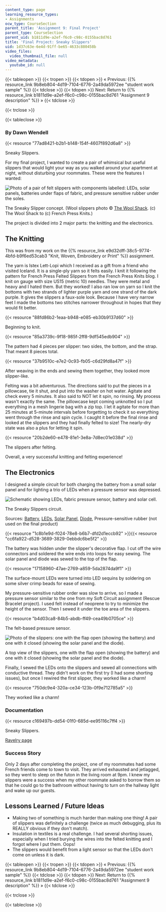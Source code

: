 ```yaml
---
content_type: page
learning_resource_types:
- Assignments
ocw_type: CourseSection
parent_title: 'Assignment 9: Final Project'
parent_type: CourseSection
parent_uid: b1811d9e-a2ef-f6c0-c98c-0155bac8d761
title: 'Final Project: Sneaky Slippers'
uid: 1d37c63e-6e4d-91ff-be65-4633c880458b
video_files:
  video_thumbnail_file: null
video_metadata:
  youtube_id: null
---
```


{{< tableopen >}}
{{< tropen >}}
{{< tdopen >}}
« Previous: {{% resource_link 9b8eb804-4d19-7104-6776-2a49da5972ee "student work sample" %}}
{{< tdclose >}}
{{< tdopen >}}
Next: Return to {{% resource_link b1811d9e-a2ef-f6c0-c98c-0155bac8d761 "Assignment 9 description" %}} »
{{< tdclose >}}

{{< trclose >}}

{{< tableclose >}}

### By Dawn Wendell

{{< resource "77ad8421-b2b1-b148-154f-4607f892d6a8" >}}

Sneaky Slippers.

For my final project, I wanted to create a pair of whimsical but useful slippers that would light your way as you walked around your apartment at night, without disturbing your roommates. These were the features I wanted:

![Photo of a pair of felt slippers with components labelled: LEDs, solar panels, batteries under flaps of fabric, and pressure sensitive rubber under the soles.](/courses/media-arts-and-sciences/mas-962-special-topics-new-textiles-spring-2010/assignments-and-projects/final-project/final-project-sneaky-slippers/image002.jpg)

The Sneaky Slipper concept. (Wool slippers photo © [The Wool Shack](http://frenchpressknits.blogspot.com/2009/10/happy-slipper-day.html). (c) The Wool Shack to (c) French Press Knits.)

The project is divided into 2 major parts: the knitting and the electronics.

The Knitting
------------

This was from my work on the {{% resource_link e9d32dff-38c5-9774-4bfd-b9f6ed53cab3 "Knit, Woven, Embroidery or Print" %}} assignment.

The yarn is Istex Lett-Lopi which I received as a gift from a friend who visited Iceland. It is a single-ply yarn so it felts easily. I knit it following the pattern for French Press Felted Slippers from the French Press Knits blog. I knit on gauge with size US15 (metric 10) needles. They were metal and heavy and I hated them. But they worked! I also ran low on yarn so I knit the bottoms with two strands of lighter purple yarn and one strand of the dark purple. It gives the slippers a faux-sole look. Because I have very narrow feet I made the bottoms two stitches narrower throughout in hopes that they would fit better.

{{< resource "88fd86b2-1eaa-b948-e085-eb30b9137d60" >}}

Beginning to knit.

{{< resource "85a3739c-9f18-985f-2ff8-9df545edb904" >}}

The pattern had 4 pieces per slipper: two sides, the bottom, and the strap. That meant 8 pieces total.

{{< resource "37b9510c-e7e2-0c93-fb05-c6d29fd8a47f" >}}

After weaving in the ends and sewing them together, they looked more slipper-like.

Felting was a bit adventurous. The directions said to put the pieces in a pillowcase, tie it shut, and put into the washer on hot water. Agitate and check every 5 minutes. It also said to NOT let it spin, no rinsing. My process wasn't exactly the same. The pillowcase kept coming unknotted so I put everything in a mesh lingerie bag with a zip top. I let it agitate for more than 25 minutes at 5-minute intervals before forgetting to check it so everything went through the rinse and spin cycle. I caught it before the final rinse and looked at the slippers and they had finally felted to size! The nearly-dry state was also a plus for letting it spin.

{{< resource "20b2de60-e478-81e1-3e8a-7d8ec01e038d" >}}

The slippers after felting.

Overall, a very successful knitting and felting experience!

The Electronics
---------------

I designed a simple circuit for both charging the battery from a small solar panel and for lighting a trio of LEDs when a pressure sensor was depressed.

![Schematic showing LEDs, fabric pressure sensor, battery and solar cell.](/courses/media-arts-and-sciences/mas-962-special-topics-new-textiles-spring-2010/assignments-and-projects/final-project/final-project-sneaky-slippers/circuit.gif)

The Sneaky Slippers circuit.

Sources: [Battery](http://www.sparkfun.com/commerce/product_info.php?products_id=731), [LEDs](http://search.digikey.com/scripts/DkSearch/dksus.dll?Detail&name=160-1737-1-ND), [Solar Panel](http://www.bigsolarpanels.com/), [Diode](http://www.sparkfun.com/commerce/product_info.php?products_id=8589), Pressure-sensitive rubber (not used on the final product)

{{< resource "1c8b1e9d-f024-78e8-b6b7-dfd2d1eccb92" >}}{{< resource "cc6fa922-d528-3689-3829-0ebbdc6be5f2" >}}

The battery was hidden under the slipper's decorative flap. I cut off the wire connectors and soldered the wire ends into loops for easy sewing. The solar panel and diode was sewed to the top of the flap.

{{< resource "17158960-47ae-2769-a859-5da2874da9f1" >}}

The surface-mount LEDs were turned into LED sequins by soldering on some silver crimp beads for ease of sewing.

My pressure-sensitive rubber order was slow to arrive, so I made a pressure sensor similar to the one from my Soft Circuit assignment (Rescue Bracelet project). I used felt instead of neoprene to try to minimize the height of the sensor. Then I sewed it under the toe area of the slippers.

{{< resource "b4d03ca8-84b5-abdb-ff49-cea49b0705ce" >}}

The felt-based pressure sensor.

![Photo of the slippers: one with the flap open (showing the battery) and one with it closed (showing the solar panel and the diode).](/courses/media-arts-and-sciences/mas-962-special-topics-new-textiles-spring-2010/assignments-and-projects/final-project/final-project-sneaky-slippers/process.jpg)

A top view of the slippers, one with the flap open (showing the battery) and one with it closed (showing the solar panel and the diode).

Finally, I sewed the LEDs onto the slippers and sewed all connections with conductive thread. They didn't work on the first try (I had some shorting issues), but once I rewired the first slipper, they worked like a charm!

{{< resource "750dc9e4-320a-ce34-123b-0f9e712785a5" >}}

They worked like a charm!

### Documentation

{{< resource c169497b-dd54-01f0-685d-ee95116c7ff4 >}}

Sneaky Slippers.

[Ravelry page](http://ravel.me/MITchick/fpfs)

### Success Story

Only 2 days after completing the project, one of my roommates had some French friends come to town to visit. They arrived exhausted and jetlagged, so they went to sleep on the futon in the living room at 9pm. I knew my slippers were a success when my other roommate asked to borrow them so that he could go to the bathroom without having to turn on the hallway light and wake up our guests.

Lessons Learned / Future Ideas
------------------------------

*   Making two of something is much harder than making one thing! A pair of slippers was definitely a challenge (twice as much debugging, plus its REALLY obvious if they don't match).
*   Insulation in textiles is a real challenge. I had several shorting issues, especially when I tried burying the wires into the felted knitting and I forgot where I put them. Oops!
*   The slippers would benefit from a light sensor so that the LEDs don't come on unless it is dark.

{{< tableopen >}}
{{< tropen >}}
{{< tdopen >}}
« Previous: {{% resource_link 9b8eb804-4d19-7104-6776-2a49da5972ee "student work sample" %}}
{{< tdclose >}}
{{< tdopen >}}
Next: Return to {{% resource_link b1811d9e-a2ef-f6c0-c98c-0155bac8d761 "Assignment 9 description" %}} »
{{< tdclose >}}

{{< trclose >}}

{{< tableclose >}}